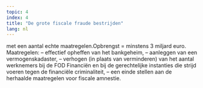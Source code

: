 ```yaml
---
topic: 4
index: 4
title: "De grote fiscale fraude bestrijden"
lang: nl
---
```

met een aantal echte maatregelen.Opbrengst = minstens 3 miljard euro.
Maatregelen:
– effectief opheffen van het bankgeheim,
– aanleggen van een vermogenskadaster,
– verhogen (in plaats van verminderen) van het aantal werknemers bij de FOD
Financiën en bij de gerechtelijke instanties die strijd voeren tegen de
financiële criminaliteit,
– een einde stellen aan de herhaalde maatregelen voor fiscale amnestie.
